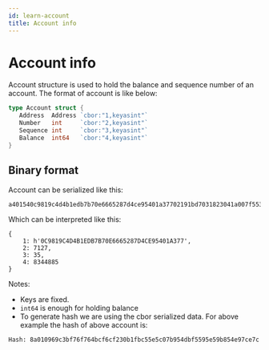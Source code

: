 ```yaml
---
id: learn-account
title: Account info
---
```


# Account info

Account structure is used to hold the balance and sequence number of an account. The format of
account is like below:

```go
type Account struct {
   Address  Address `cbor:"1,keyasint"`
   Number   int     `cbor:"2,keyasint"`
   Sequence int     `cbor:"3,keyasint"`
   Balance  int64   `cbor:"4,keyasint"`
}
```

## Binary format

Account can be serialized like this:

```
a401540c9819c4d4b1edb7b70e6665287d4ce95401a37702191bd7031823041a007f5535
```

Which can be interpreted like this:

```
{
    1: h'0C9819C4D4B1EDB7B70E6665287D4CE95401A377',
    2: 7127,
    3: 35,
    4: 8344885
}
```

Notes:

- Keys are fixed.
- `int64` is enough for holding balance
- To generate hash we are using the cbor serialized data. For above example the hash of above
  account is:

```
Hash: 8a010969c3bf76f764bcf6cf230b1fbc55e5c07b954dbf5595e59b854e97ce7c
```
